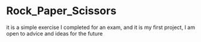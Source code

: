 # Rock_Paper_Scissors
it is a simple exercise I completed for an exam, and it is my first project, I am open to advice and ideas for the future
